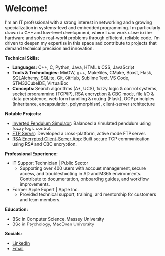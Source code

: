 # Welcome!

I'm an IT professional with a strong interest in networking and a growing specialization in systems-level and embedded programming. I’m particularly drawn to C++ and low-level development, where I can work close to the hardware and solve real-world problems through efficient, reliable code. I’m driven to deepen my expertise in this space and contribute to projects that demand technical precision and innovation.

**Technical Skills:**
- **Languages:** C++, C, Python, Java, HTML & CSS, JavaScript
- **Tools & Technologies:** MinGW, g++, Makefiles, CMake, Boost, Flask, SQLAlchemy, SQLite, Git, GitHub, Sublime Text, VS Code, STM32CubeIDE, VirtualBox
- **Concepts:** Search algorithms (A*, UCS), fuzzy logic & control systems, socket programming (TCP/IP), RSA encryption & CBC mode, file I/O & data persistence, web form handling & routing (Flask), OOP principles (inheritance, encapsulation, polymorphism), client-server architecture

**Notable Projects:**
- [Inverted Pendulum Simulator](https://github.com/jchoubassi/159302_InvertedPendulum): Balanced a simulated pendulum using fuzzy logic control.
- [FTP Server](https://github.com/jchoubassi/FTP_server): Developed a cross-platform, active mode FTP server.
- [RSA Encrypted Client-Server App](https://github.com/jchoubassi/RSA_client_server): Built secure TCP communication using RSA and CBC encryption.

**Professional Experience:**
- IT Support Technician | Public Sector  
  - Supporting over 400 users with account management, secure access, and troubleshooting in AD and M365 environments.  
  Contribute to documentation, onboarding guides, and workflow improvements.  
- Former Apple Expert | Apple Inc.  
  - Provided technical support, training, and mentorship for customers and team members.

**Education:**
- BSc in Computer Science, Massey University
- BSc in Psychology, MacEwan University
  
**Socials:**
- [LinkedIn](https://www.linkedin.com/in/jennifer-choubassi)
- [Email](mailto:jenny.choubassi@gmail.com)

